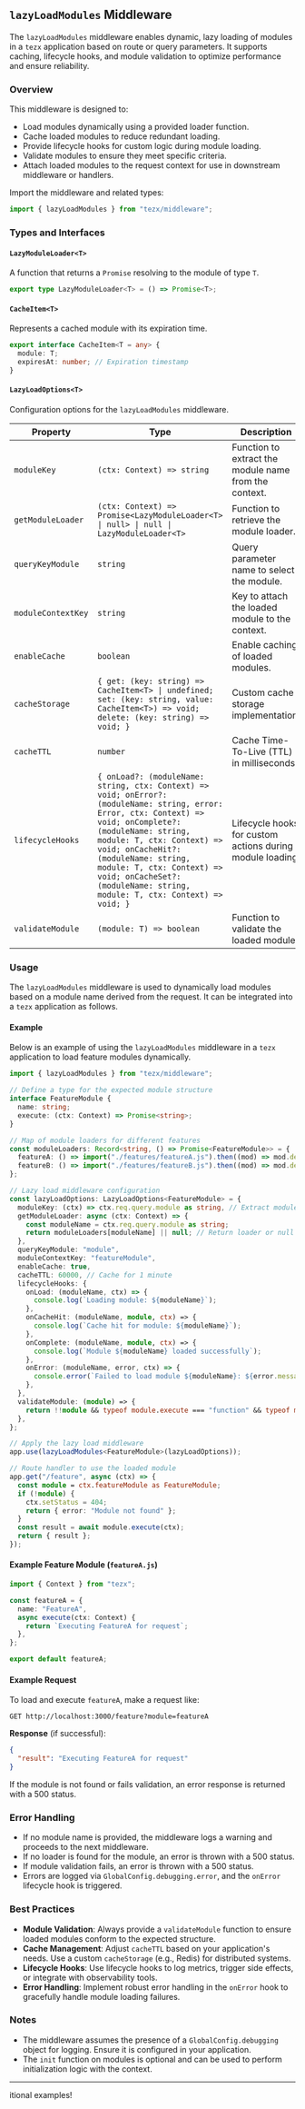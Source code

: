 
## `lazyLoadModules` Middleware

The `lazyLoadModules` middleware enables dynamic, lazy loading of modules in a `tezx` application based on route or query parameters. It supports caching, lifecycle hooks, and module validation to optimize performance and ensure reliability.

### Overview

This middleware is designed to:

- Load modules dynamically using a provided loader function.
- Cache loaded modules to reduce redundant loading.
- Provide lifecycle hooks for custom logic during module loading.
- Validate modules to ensure they meet specific criteria.
- Attach loaded modules to the request context for use in downstream middleware or handlers.

Import the middleware and related types:

```typescript
import { lazyLoadModules } from "tezx/middleware";
```

### Types and Interfaces

#### `LazyModuleLoader<T>`

A function that returns a `Promise` resolving to the module of type `T`.

```typescript
export type LazyModuleLoader<T> = () => Promise<T>;
```

#### `CacheItem<T>`

Represents a cached module with its expiration time.

```typescript
export interface CacheItem<T = any> {
  module: T;
  expiresAt: number; // Expiration timestamp
}
```

#### `LazyLoadOptions<T>`

Configuration options for the `lazyLoadModules` middleware.

| Property            | Type                                                                 | Description                                                                                           | Default                                  |
|---------------------|----------------------------------------------------------------------|-------------------------------------------------------------------------------------------------------|------------------------------------------|
| `moduleKey`         | `(ctx: Context) => string`                                           | Function to extract the module name from the context.                                                  | `(ctx) => ctx.req.params[queryKeyModule] || ctx.req.query[queryKeyModule]` |
| `getModuleLoader`   | `(ctx: Context) => Promise<LazyModuleLoader<T> \| null> \| null \| LazyModuleLoader<T>` | Function to retrieve the module loader.                                                                | Required                                 |
| `queryKeyModule`    | `string`                                                             | Query parameter name to select the module.                                                             | `"module"`                               |
| `moduleContextKey`  | `string`                                                             | Key to attach the loaded module to the context.                                                        | `"module"`                               |
| `enableCache`       | `boolean`                                                            | Enable caching of loaded modules.                                                                     | `true`                                   |
| `cacheStorage`      | `{ get: (key: string) => CacheItem<T> \| undefined; set: (key: string, value: CacheItem<T>) => void; delete: (key: string) => void; }` | Custom cache storage implementation.                                                                   | `Map<string, CacheItem<T>>`              |
| `cacheTTL`          | `number`                                                             | Cache Time-To-Live (TTL) in milliseconds.                                                             | `3600000` (1 hour)                       |
| `lifecycleHooks`    | `{ onLoad?: (moduleName: string, ctx: Context) => void; onError?: (moduleName: string, error: Error, ctx: Context) => void; onComplete?: (moduleName: string, module: T, ctx: Context) => void; onCacheHit?: (moduleName: string, module: T, ctx: Context) => void; onCacheSet?: (moduleName: string, module: T, ctx: Context) => void; }` | Lifecycle hooks for custom actions during module loading.                                              | `{}`                                     |
| `validateModule`    | `(module: T) => boolean`                                             | Function to validate the loaded module.                                                                | `undefined`                              |

### Usage

The `lazyLoadModules` middleware is used to dynamically load modules based on a module name derived from the request. It can be integrated into a `tezx` application as follows.

#### Example

Below is an example of using the `lazyLoadModules` middleware in a `tezx` application to load feature modules dynamically.

```typescript
import { lazyLoadModules } from "tezx/middleware";

// Define a type for the expected module structure
interface FeatureModule {
  name: string;
  execute: (ctx: Context) => Promise<string>;
}

// Map of module loaders for different features
const moduleLoaders: Record<string, () => Promise<FeatureModule>> = {
  featureA: () => import("./features/featureA.js").then((mod) => mod.default),
  featureB: () => import("./features/featureB.js").then((mod) => mod.default),
};

// Lazy load middleware configuration
const lazyLoadOptions: LazyLoadOptions<FeatureModule> = {
  moduleKey: (ctx) => ctx.req.query.module as string, // Extract module name from query
  getModuleLoader: async (ctx: Context) => {
    const moduleName = ctx.req.query.module as string;
    return moduleLoaders[moduleName] || null; // Return loader or null if not found
  },
  queryKeyModule: "module",
  moduleContextKey: "featureModule",
  enableCache: true,
  cacheTTL: 60000, // Cache for 1 minute
  lifecycleHooks: {
    onLoad: (moduleName, ctx) => {
      console.log(`Loading module: ${moduleName}`);
    },
    onCacheHit: (moduleName, module, ctx) => {
      console.log(`Cache hit for module: ${moduleName}`);
    },
    onComplete: (moduleName, module, ctx) => {
      console.log(`Module ${moduleName} loaded successfully`);
    },
    onError: (moduleName, error, ctx) => {
      console.error(`Failed to load module ${moduleName}: ${error.message}`);
    },
  },
  validateModule: (module) => {
    return !!module && typeof module.execute === "function" && typeof module.name === "string";
  },
};

// Apply the lazy load middleware
app.use(lazyLoadModules<FeatureModule>(lazyLoadOptions));

// Route handler to use the loaded module
app.get("/feature", async (ctx) => {
  const module = ctx.featureModule as FeatureModule;
  if (!module) {
    ctx.setStatus = 404;
    return { error: "Module not found" };
  }
  const result = await module.execute(ctx);
  return { result };
});

```

#### Example Feature Module (`featureA.js`)

```typescript
import { Context } from "tezx";

const featureA = {
  name: "FeatureA",
  async execute(ctx: Context) {
    return `Executing FeatureA for request`;
  },
};

export default featureA;
```

#### Example Request

To load and execute `featureA`, make a request like:

```
GET http://localhost:3000/feature?module=featureA
```

**Response** (if successful):

```json
{
  "result": "Executing FeatureA for request"
}
```

If the module is not found or fails validation, an error response is returned with a 500 status.

### Error Handling

- If no module name is provided, the middleware logs a warning and proceeds to the next middleware.
- If no loader is found for the module, an error is thrown with a 500 status.
- If module validation fails, an error is thrown with a 500 status.
- Errors are logged via `GlobalConfig.debugging.error`, and the `onError` lifecycle hook is triggered.

### Best Practices

- **Module Validation**: Always provide a `validateModule` function to ensure loaded modules conform to the expected structure.
- **Cache Management**: Adjust `cacheTTL` based on your application's needs. Use a custom `cacheStorage` (e.g., Redis) for distributed systems.
- **Lifecycle Hooks**: Use lifecycle hooks to log metrics, trigger side effects, or integrate with observability tools.
- **Error Handling**: Implement robust error handling in the `onError` hook to gracefully handle module loading failures.

### Notes

- The middleware assumes the presence of a `GlobalConfig.debugging` object for logging. Ensure it is configured in your application.
- The `init` function on modules is optional and can be used to perform initialization logic with the context.

---
itional examples!
